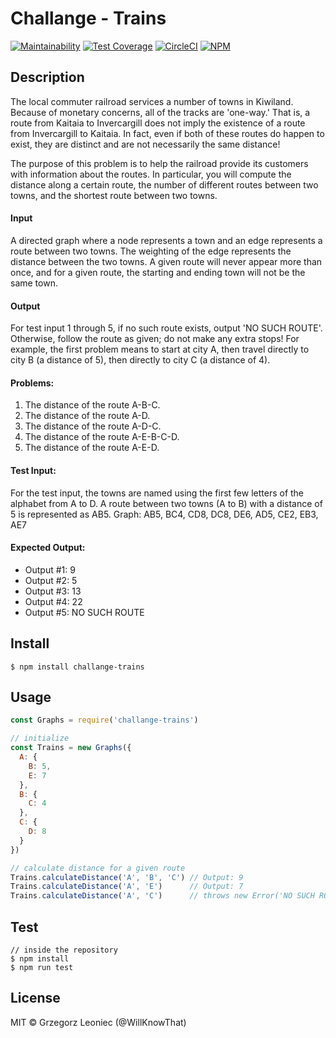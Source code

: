# Challange - Trains 

[![Maintainability](https://api.codeclimate.com/v1/badges/4f2a7a710a4c27a1e904/maintainability)](https://codeclimate.com/github/appinteractive/ChallangeTrains/maintainability) 
[![Test Coverage](https://api.codeclimate.com/v1/badges/4f2a7a710a4c27a1e904/test_coverage)](https://codeclimate.com/github/appinteractive/ChallangeTrains/test_coverage) 
[![CircleCI](https://circleci.com/gh/appinteractive/ChallangeTrains.svg?style=svg)](https://circleci.com/gh/appinteractive/ChallangeTrains)
[![NPM](https://img.shields.io/npm/v/challange-trains.svg)](https://www.npmjs.com/package/challange-trains)

## Description
The local commuter railroad services a number of towns in Kiwiland. Because of monetary concerns, all of the tracks are 'one-way.' That is, a route from Kaitaia to Invercargill does not imply the existence of a route from Invercargill to Kaitaia. In fact, even if both of these routes do happen to exist, they are distinct and are not necessarily the same distance!

The purpose of this problem is to help the railroad provide its customers with information about the routes. In particular, you will compute the distance along a certain route, the number of different routes between two towns, and the shortest route between two towns.

#### Input 
A directed graph where a node represents a town and an edge represents a route between two towns. The weighting of the edge represents the distance between the two towns. A given route will never appear more than once, and for a given route, the starting and ending town will not be the same town.

#### Output 
For test input 1 through 5, if no such route exists, output 'NO SUCH ROUTE'. Otherwise, follow the route as given; do not make any extra stops! For example, the first problem means to start at city A, then travel directly to city B (a distance of 5), then directly to city C (a distance of 4).

#### Problems:                
1. The distance of the route A-B-C.
2. The distance of the route A-D.
3. The distance of the route A-D-C.
4. The distance of the route A-E-B-C-D. 
5. The distance of the route A-E-D.

#### Test Input:
For the test input, the towns are named using the first few letters of the alphabet from A to D. A route between two towns (A to B) with a distance of 5 is represented as AB5.
Graph: AB5, BC4, CD8, DC8, DE6, AD5, CE2, EB3, AE7

#### Expected Output:
- Output #1: 9
- Output #2: 5
- Output #3: 13
- Output #4: 22
- Output #5: NO SUCH ROUTE

## Install

```
$ npm install challange-trains
```


## Usage

```js
const Graphs = require('challange-trains')

// initialize
const Trains = new Graphs({
  A: {
    B: 5,
    E: 7
  },
  B: {
    C: 4
  },
  C: {
    D: 8
  }
})

// calculate distance for a given route
Trains.calculateDistance('A', 'B', 'C') // Output: 9
Trains.calculateDistance('A', 'E')      // Output: 7
Trains.calculateDistance('A', 'C')      // throws new Error('NO SUCH ROUTE')
```

## Test

```
// inside the repository
$ npm install 
$ npm run test
```

## License

MIT © Grzegorz Leoniec (@WillKnowThat)
